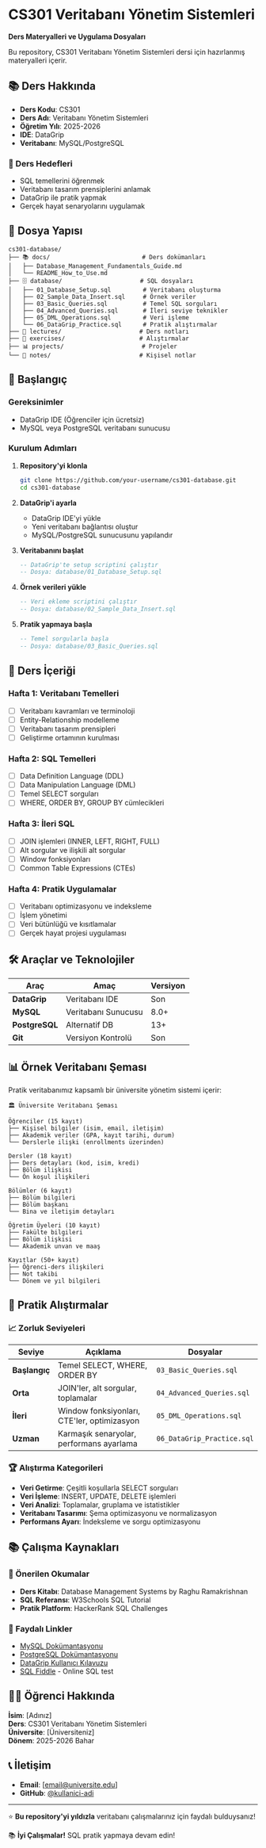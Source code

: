 # CS301 Veritabanı Yönetim Sistemleri

**Ders Materyalleri ve Uygulama Dosyaları**

Bu repository, CS301 Veritabanı Yönetim Sistemleri dersi için hazırlanmış materyalleri içerir.

## 📚 Ders Hakkında

- **Ders Kodu**: CS301
- **Ders Adı**: Veritabanı Yönetim Sistemleri  
- **Öğretim Yılı**: 2025-2026
- **IDE**: DataGrip
- **Veritabanı**: MySQL/PostgreSQL

### 🎯 Ders Hedefleri

- SQL temellerini öğrenmek
- Veritabanı tasarım prensiplerini anlamak
- DataGrip ile pratik yapmak
- Gerçek hayat senaryolarını uygulamak

## 📁 Dosya Yapısı

```
cs301-database/
├── 📚 docs/                          # Ders dokümanları
│   ├── Database_Management_Fundamentals_Guide.md
│   └── README_How_to_Use.md
├── 🗄️ database/                      # SQL dosyaları
│   ├── 01_Database_Setup.sql         # Veritabanı oluşturma
│   ├── 02_Sample_Data_Insert.sql     # Örnek veriler
│   ├── 03_Basic_Queries.sql          # Temel SQL sorguları
│   ├── 04_Advanced_Queries.sql       # İleri seviye teknikler
│   ├── 05_DML_Operations.sql         # Veri işleme
│   └── 06_DataGrip_Practice.sql      # Pratik alıştırmalar
├── 📖 lectures/                      # Ders notları
├── 🎯 exercises/                     # Alıştırmalar
├── 📊 projects/                      # Projeler
└── 📝 notes/                         # Kişisel notlar
```

## 🚀 Başlangıç

### Gereksinimler

- DataGrip IDE (Öğrenciler için ücretsiz)
- MySQL veya PostgreSQL veritabanı sunucusu

### Kurulum Adımları

1. **Repository'yi klonla**
   ```bash
   git clone https://github.com/your-username/cs301-database.git
   cd cs301-database
   ```

2. **DataGrip'i ayarla**
   - DataGrip IDE'yi yükle
   - Yeni veritabanı bağlantısı oluştur
   - MySQL/PostgreSQL sunucusunu yapılandır

3. **Veritabanını başlat**
   ```sql
   -- DataGrip'te setup scriptini çalıştır
   -- Dosya: database/01_Database_Setup.sql
   ```

4. **Örnek verileri yükle**
   ```sql
   -- Veri ekleme scriptini çalıştır
   -- Dosya: database/02_Sample_Data_Insert.sql
   ```

5. **Pratik yapmaya başla**
   ```sql
   -- Temel sorgularla başla
   -- Dosya: database/03_Basic_Queries.sql
   ```

## 📖 Ders İçeriği

### Hafta 1: Veritabanı Temelleri
- [ ] Veritabanı kavramları ve terminoloji
- [ ] Entity-Relationship modelleme
- [ ] Veritabanı tasarım prensipleri
- [ ] Geliştirme ortamının kurulması

### Hafta 2: SQL Temelleri
- [ ] Data Definition Language (DDL)
- [ ] Data Manipulation Language (DML)
- [ ] Temel SELECT sorguları
- [ ] WHERE, ORDER BY, GROUP BY cümlecikleri

### Hafta 3: İleri SQL
- [ ] JOIN işlemleri (INNER, LEFT, RIGHT, FULL)
- [ ] Alt sorgular ve ilişkili alt sorgular
- [ ] Window fonksiyonları
- [ ] Common Table Expressions (CTEs)

### Hafta 4: Pratik Uygulamalar
- [ ] Veritabanı optimizasyonu ve indeksleme
- [ ] İşlem yönetimi
- [ ] Veri bütünlüğü ve kısıtlamalar
- [ ] Gerçek hayat projesi uygulaması

## 🛠️ Araçlar ve Teknolojiler

| Araç | Amaç | Versiyon |
|------|------|----------|
| **DataGrip** | Veritabanı IDE | Son |
| **MySQL** | Veritabanı Sunucusu | 8.0+ |
| **PostgreSQL** | Alternatif DB | 13+ |
| **Git** | Versiyon Kontrolü | Son |

## 📊 Örnek Veritabanı Şeması

Pratik veritabanımız kapsamlı bir üniversite yönetim sistemi içerir:

```
🏛️ Üniversite Veritabanı Şeması

Öğrenciler (15 kayıt)
├── Kişisel bilgiler (isim, email, iletişim)
├── Akademik veriler (GPA, kayıt tarihi, durum)
└── Derslerle ilişki (enrollments üzerinden)

Dersler (18 kayıt)
├── Ders detayları (kod, isim, kredi)
├── Bölüm ilişkisi
└── Ön koşul ilişkileri

Bölümler (6 kayıt)
├── Bölüm bilgileri
├── Bölüm başkanı
└── Bina ve iletişim detayları

Öğretim Üyeleri (10 kayıt)
├── Fakülte bilgileri
├── Bölüm ilişkisi
└── Akademik unvan ve maaş

Kayıtlar (50+ kayıt)
├── Öğrenci-ders ilişkileri
├── Not takibi
└── Dönem ve yıl bilgileri
```

## 🎯 Pratik Alıştırmalar

### 📈 Zorluk Seviyeleri

| Seviye | Açıklama | Dosyalar |
|--------|----------|----------|
| **Başlangıç** | Temel SELECT, WHERE, ORDER BY | `03_Basic_Queries.sql` |
| **Orta** | JOIN'ler, alt sorgular, toplamalar | `04_Advanced_Queries.sql` |
| **İleri** | Window fonksiyonları, CTE'ler, optimizasyon | `05_DML_Operations.sql` |
| **Uzman** | Karmaşık senaryolar, performans ayarlama | `06_DataGrip_Practice.sql` |

### 🏆 Alıştırma Kategorileri

- **Veri Getirme**: Çeşitli koşullarla SELECT sorguları
- **Veri İşleme**: INSERT, UPDATE, DELETE işlemleri
- **Veri Analizi**: Toplamalar, gruplama ve istatistikler
- **Veritabanı Tasarımı**: Şema optimizasyonu ve normalizasyon
- **Performans Ayarı**: İndeksleme ve sorgu optimizasyonu

## 📚 Çalışma Kaynakları

### 📖 Önerilen Okumalar
- **Ders Kitabı**: Database Management Systems by Raghu Ramakrishnan
- **SQL Referansı**: W3Schools SQL Tutorial
- **Pratik Platform**: HackerRank SQL Challenges

### 🔗 Faydalı Linkler
- [MySQL Dokümantasyonu](https://dev.mysql.com/doc/)
- [PostgreSQL Dokümantasyonu](https://www.postgresql.org/docs/)
- [DataGrip Kullanıcı Kılavuzu](https://www.jetbrains.com/help/datagrip/)
- [SQL Fiddle](http://sqlfiddle.com/) - Online SQL test

## 👨‍🎓 Öğrenci Hakkında

**İsim**: [Adınız]  
**Ders**: CS301 Veritabanı Yönetim Sistemleri  
**Üniversite**: [Üniversiteniz]  
**Dönem**: 2025-2026 Bahar  

## 📞 İletişim

- **Email**: [email@universite.edu]
- **GitHub**: [@kullanici-adi](https://github.com/kullanici-adi)

---

⭐ **Bu repository'yi yıldızla** veritabanı çalışmalarınız için faydalı bulduysanız!

📚 **İyi Çalışmalar!** SQL pratik yapmaya devam edin!
